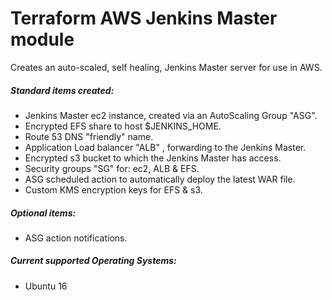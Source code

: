 # Terraform AWS Jenkins Master module

Creates an auto-scaled, self healing, Jenkins Master server for use in AWS. 

##### Standard items created:

 * Jenkins Master ec2 instance, created via an AutoScaling Group "ASG".
 * Encrypted EFS share to host $JENKINS_HOME.
 * Route 53 DNS "friendly" name.
 * Application Load balancer "ALB" , forwarding to the Jenkins Master.
 * Encrypted s3 bucket to which the Jenkins Master has access.
 * Security groups "SG" for: ec2, ALB & EFS.
 * ASG scheduled action to automatically deploy the latest WAR file.
 * Custom KMS encryption keys for EFS & s3.
 
##### Optional items:

 * ASG action notifications.

##### Current supported Operating Systems:

 * Ubuntu 16

